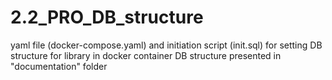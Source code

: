 # 2.2_PRO_DB_structure
yaml file (docker-compose.yaml) and initiation script (init.sql) for setting DB structure for library in docker container
DB structure presented in "documentation" folder
